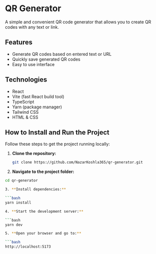 # QR Generator

A simple and convenient QR code generator that allows you to create QR codes with any text or link.

## Features

- Generate QR codes based on entered text or URL  
- Quickly save generated QR codes  
- Easy to use interface  

## Technologies

- React  
- Vite (fast React build tool)  
- TypeScript  
- Yarn (package manager)  
- Tailwind CSS  
- HTML & CSS  

## How to Install and Run the Project

Follow these steps to get the project running locally:

1. **Clone the repository:**

   ```bash
   git clone https://github.com/NazarKoshla365/qr-generator.git

2. **Navigate to the project folder:**

  ```bash
  cd qr-generator

3. **Install dependencies:**  

  ```bash
  yarn install

4. **Start the development server:**  

  ```bash
  yarn dev

5. **Open your browser and go to:** 

  ```bash
  http://localhost:5173 

   

